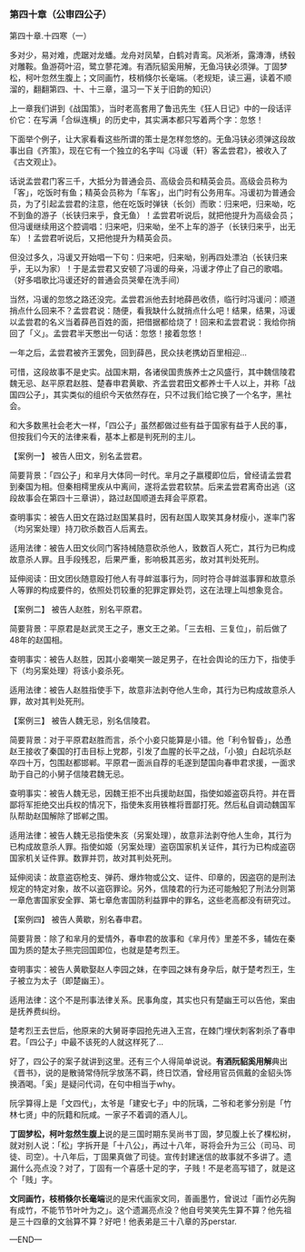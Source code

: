 ### 第四十章（公审四公子）

第四十章.十四寒（一）

多对少，易对难，虎踞对龙蟠。龙舟对凤辇，白鹤对青鸾。风淅淅，露漙漙，绣毂对雕鞍。鱼游荷叶沼，鹭立蓼花滩。有酒阮貂奚用解，无鱼冯铗必须弹。丁固梦松，柯叶忽然生腹上；文同画竹，枝梢倏尔长毫端。（老规矩，读三遍，读着不顺溜的，翻翻第四、十、十三章，温习一下关于旧韵的知识）

上一章我们讲到《战国策》，当时老高套用了鲁迅先生《狂人日记》中的一段话评价它：在写满「合纵连横」的历史中，其实满本都只写着两个字：忽悠！

下面举个例子，让大家看看这些所谓的策士是怎样忽悠的。无鱼冯铗必须弹这段故事出自《齐策》，现在它有一个独立的名字叫《冯谖（轩）客孟尝君》，被收入了《古文观止》。

话说孟尝君门客三千，大抵分为普通会员、高级会员和精英会员。高级会员称为「客」，吃饭时有鱼；精英会员称为「车客」，出门时有公务用车。冯谖初为普通会员，为了引起孟尝君的注意，他在吃饭时弹铗（长剑）而歌：归来吧，归来呦，吃不到鱼的游子（长铗归来乎，食无鱼）！孟尝君听说后，就把他提升为高级会员；但冯谖继续用这个腔调唱：归来吧，归来呦，坐不上车的游子（长铗归来乎，出无车）！孟尝君听说后，又把他提升为精英会员。

但没过多久，冯谖又开始唱一下句：归来吧，归来呦，别再四处漂泊（长铗归来乎，无以为家）！于是孟尝君又安顿了冯谖的母亲，冯谖才停止了自己的歌唱。（好多唱歌比冯谖还好的普通会员哭晕在洗手间）

当然，冯谖的忽悠之路还没完。孟尝君派他去封地薛邑收债，临行时冯谖问：顺道捎点什么回来不？孟尝君说：随便，看我缺什么就捎点什么吧！结果，结果，冯谖以孟尝君的名义当着薛邑百姓的面，把借据都给烧了！回来和孟尝君说：我给你捎回了「义」。孟尝君半天憋出一句话：忽悠！接着忽悠！

一年之后，孟尝君被齐王罢免，回到薛邑，民众扶老携幼百里相迎…

可惜，这段故事不是史实。战国末期，各诸侯国贵族养士之风盛行，其中魏信陵君魏无忌、赵平原君赵胜、楚春申君黄歇、齐孟尝君田文都养士千人以上，并称「战国四公子」，其实类似的组织今天依然存在，只不过我们给它换了一个名字，黑社会。

和大多数黑社会老大一样，「四公子」虽然都做过些有益于国家有益于人民的事，但按我们今天的法律来看，基本上都是判死刑的主儿。

【案例一】
被告人田文，别名孟尝君。

简要背景：「四公子」和芈月大体同一时代。芈月之子嬴稷即位后，曾经请孟尝君到秦国为相。但秦相樗里疾从中离间，遂将孟尝君软禁。后来孟尝君离奇出逃（这段故事会在第四十三章讲），路过赵国顺道去拜会平原君。

查明事实：被告人田文在路过赵国某县时，因有赵国人取笑其身材瘦小，遂率门客（均另案处理）持刀砍杀数百人后离去。

适用法律：被告人田文伙同门客持械随意砍杀他人，致数百人死亡，其行为已构成故意杀人罪。且手段残忍，后果严重，影响极其恶劣，故对其判处死刑。

延伸阅读：田文团伙随意殴打他人有寻衅滋事行为，同时符合寻衅滋事罪和故意杀人等罪的构成要件的，依照处罚较重的犯罪定罪处罚，这在法理上叫想象竞合。

【案例二】
被告人赵胜，别名平原君。

简要背景：平原君是赵武灵王之子，惠文王之弟。「三去相、三复位」，前后做了48年的赵国相。

查明事实：被告人赵胜，因其小妾嘲笑一跛足男子，在社会舆论的压力下，指使手下（均另案处理）将该小妾杀死。

适用法律：被告人赵胜指使手下，故意非法剥夺他人生命，其行为已构成故意杀人罪，故对其判处死刑。

【案例三】
被告人魏无忌，别名信陵君。

简要背景：对于平原君赵胜而言，杀个小妾只能算是小错。他「利令智昏」，怂恿赵王接收了秦国的打击目标上党郡，引发了血腥的长平之战，「小狼」白起坑杀赵卒四十万，包围赵都邯郸。平原君一面派自荐的毛遂到楚国向春申君求援，一面求助于自己的小舅子信陵君魏无忌。

查明事实：被告人魏无忌，因魏王拒不出兵援助赵国，指使如姬盗窃兵符。并在晋鄙将军拒绝交出兵权的情况下，指使朱亥用铁椎将晋鄙打死。然后私自调动魏国军队帮助赵国解除了邯郸之围。

适用法律：被告人魏无忌指使朱亥（另案处理），故意非法剥夺他人生命，其行为已构成故意杀人罪。指使如姬（另案处理）盗窃国家机关证件，其行为已构成盗窃国家机关证件罪。数罪并罚，故对其判处死刑。

延伸阅读：故意盗窃枪支、弹药、爆炸物或公文、证件、印章的，因盗窃的是刑法规定的特定对象，故不以盗窃罪论。另外，信陵君的行为还可能触犯了刑法分则第一章危害国家安全罪、第七章危害国防利益罪中的罪名，这些老高都没有研究过。

【案例四】
被告人黄歇，别名春申君。

简要背景：除了和芈月的爱情外，春申君的故事和《芈月传》里差不多，辅佐在秦国为质的楚太子熊完回国即位，也就是楚考烈王。

查明事实：被告人黄歇娶赵人李园之妹，在李园之妹有身孕后，献于楚考烈王，生子被立为太子（即楚幽王）。

适用法律：这个不是刑事法律关系。民事角度，其实也只有楚幽王可以告他，案由是抚养费纠纷。

楚考烈王去世后，他原来的大舅哥李园抢先进入王宫，在棘门埋伏刺客刺杀了春申君。「四公子」中最不该死的人就这样死了…

好了，四公子的案子就讲到这里。还有三个人得简单说说。**有酒阮貂奚用解**典出《晋书》，说的是散骑常侍阮孚放荡不羁，终日饮酒，曾经用官员佩戴的金貂头饰换酒喝。「奚」是疑问代词，在句中相当于why。

阮孚算得上是「文四代」，太爷是「建安七子」中的阮瑀，二爷和老爹分别是「竹林七贤」中的阮籍和阮咸。一家子不着调的酒人儿。

**丁固梦松，柯叶忽然生腹上**说的是三国时期东吴尚书丁固，梦见腹上长了棵松树，就对别人说：「松」字拆开是「十八公」，再过十八年，哥将会升为三公（司马、司徒、司空）。十八年后，丁固果真做了司徒。宣传封建迷信的故事就不多讲了。遗漏什么亮点没？对了，丁固有一个喜感十足的字，子贱！不是老高写错了，就是这个「贱」字。

**文同画竹，枝梢倏尔长毫端**说的是宋代画家文同，善画墨竹，曾说过「画竹必先胸有成竹，不能节节叶叶为之」。这个遗漏亮点没？他自号笑笑先生算不算？他先祖是三十四章的文翁算不算？好吧！他表弟是三十八章的苏perstar.

—END—